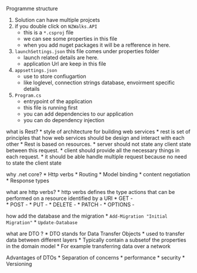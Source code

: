 ﻿Programme structure 
1. Solution can have multiple projcets
2. if you double click on `NZWalks.API`
	* this is a `*.csproj` file
	* we can see some properties in this file
	* when you add nuget packages it will be a refference in here.
3. `launchSettings.json` this file comes under properties folder
	* launch related details are here.
	* application Url are keep in this file 
4. `appsettings.json`
	* use to store confiugartion
	* like loglevel, connection strings database, envoirment specific details
5. `Program.cs` 
	* entrypoint of the application
	* this file is running first
	* you can add dependencies to our application
	* you can do dependency injection 


what is Rest?
	* style of architecture for building web services
	* rest is set of principles that how web services should be design and interact with each other
	* Rest is based on resources.
	* server should not state any client state between this request.
	* client should provide all the necessary things in each request.
	* it should be able handle multiple request because no need to state the client state

why .net core? 
	* Http verbs
	* Routing
	* Model binding
	* content negotiation
	* Response types

what are http verbs?
	* http verbs defines the type actions that can be performed on a resource identified by a URI
	* GET		-	
	* POST		-
	* PUT		-
	* DELETE	-
	* PATCH		-
	* OPTIONS	-


how add the database and the migration
	* `Add-Migration "Initial Migration"`
	* `Update-Database`

what are DTO ? 
	* DTO stands for Data Transfer Objects
	* used to transfer data between different layers
	* Typically contain a subsetof the properties in the domain model
	* For example transferring data over a network

Advantages of DTOs
	* Separation of concerns
	* performance
	* security
	* Versioning